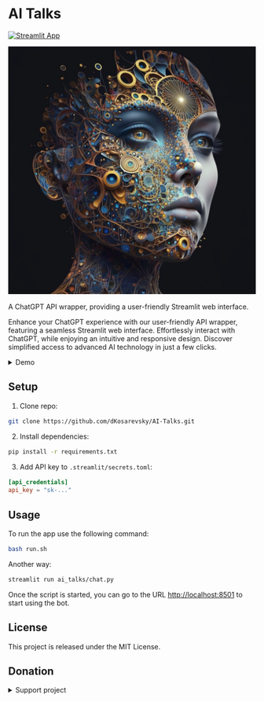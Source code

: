 # AI Talks

[![Streamlit App](https://static.streamlit.io/badges/streamlit_badge_black_white.svg)](https://ai-talks.streamlit.app)

![](ai_talks/assets/img/ai_face.png)

A ChatGPT API wrapper, providing a user-friendly Streamlit web interface.

Enhance your ChatGPT experience with our user-friendly API wrapper, featuring a seamless Streamlit web interface. Effortlessly interact with ChatGPT, while enjoying an intuitive and responsive design. Discover simplified access to advanced AI technology in just a few clicks.

<details>
   <summary>Demo</summary>

![](ai_talks/assets/demo/ai-talks.gif)

<details>
   <summary>Tokens counting</summary>

![](ai_talks/assets/demo/ai-talks-tokens.gif)

</details>

</details>

## Setup

1. Clone repo:

```bash
git clone https://github.com/dKosarevsky/AI-Talks.git
```

2. Install dependencies:

```bash
pip install -r requirements.txt
```

3. Add API key to `.streamlit/secrets.toml`:

```toml
[api_credentials]
api_key = "sk-..."
```

## Usage

To run the app use the following command:

```bash
bash run.sh
```

Another way:

```bash
streamlit run ai_talks/chat.py
```

Once the script is started, you can go to the URL [http://localhost:8501](http://localhost:8501) to start using the bot.

## License

This project is released under the MIT License.

## Donation
<details>
   <summary>Support project</summary>

`AI Talks` collects donations solely for the purpose of paying for the `Open AI` API.
This allows you to provide access to communication with AI for all users.
Support us for joint development and interaction with the intelligence of the future!

**Crypto:**

- Bitcoin (BTC)

```
1HRDUif7oKDw9XJFXZ14TZZazokf4QH9fb
```

- USD Tether (USDT TRC20):

```
TMQ5RiyQ7bv3XjB6Wf6JbPHVrGkhBKtmfA
```

- Toncoin (TON):

```
UQDbnx17N2iOmxfQF0k55QScDMB0MHL9rsq-iGB93RMqDhIH
```

**World:**
- [Buy Me A Coffee](https://www.buymeacoffee.com/aitalks)
- [ko-fi](https://ko-fi.com/ai_talks)
- [PayPal](https://www.paypal.com/paypalme/aitalks)

**Russia:**
- [Tinkoff](https://www.tinkoff.ru/cf/4Ugsr5kQ1sR)
- [donationalerts](https://www.donationalerts.com/r/if_ai)
- [boosty](https://boosty.to/ai-talks/donate)
- [CloudTips](https://pay.cloudtips.ru/p/eafa15b2)

![](ai_talks/assets/qr/tink.png)

</details>

